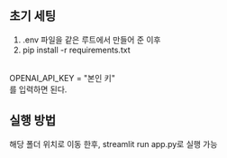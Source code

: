 ## 초기 세팅

1. .env 파일을 같은 루트에서 만들어 준 이후
2. pip install -r requirements.txt
<br>
OPENAI_API_KEY = "본인 키"
<br>를 입력하면 된다.

## 실행 방법

해당 폴더 위치로 이동 한후, streamlit run app.py로 실행 가능